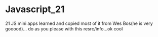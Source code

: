 # Javascript_21
21 JS mini apps
learned and copied most of it from Wes Bos(he is very gooood)...
do as you please with this resrc/info...ok cool
